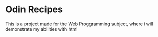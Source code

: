 # Odin Recipes 
This is a project made for the Web Proggramming subject, where i will demonstrate my abilities with html
